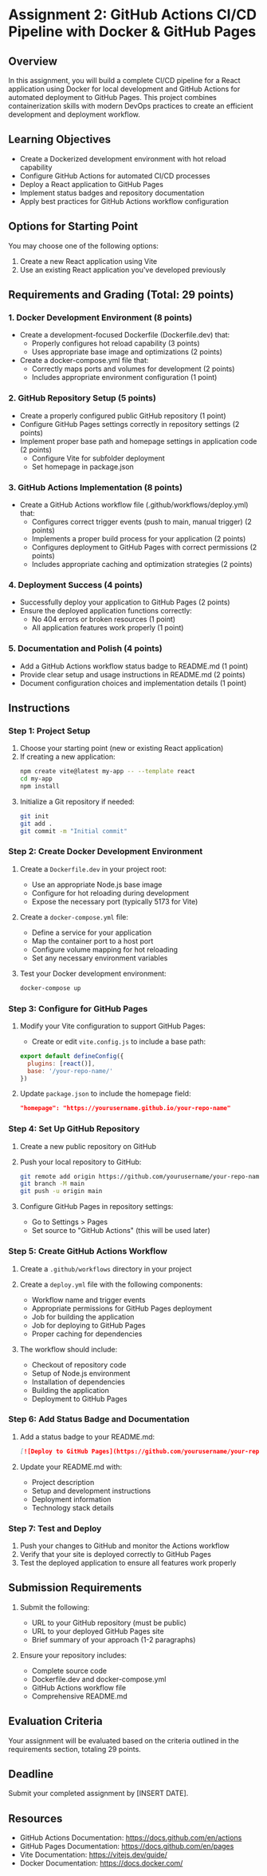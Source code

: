 # Assignment 2: GitHub Actions CI/CD Pipeline with Docker & GitHub Pages

## Overview
In this assignment, you will build a complete CI/CD pipeline for a React application using Docker for local development and GitHub Actions for automated deployment to GitHub Pages. This project combines containerization skills with modern DevOps practices to create an efficient development and deployment workflow.

## Learning Objectives
- Create a Dockerized development environment with hot reload capability
- Configure GitHub Actions for automated CI/CD processes
- Deploy a React application to GitHub Pages
- Implement status badges and repository documentation
- Apply best practices for GitHub Actions workflow configuration

## Options for Starting Point
You may choose one of the following options:
1. Create a new React application using Vite
2. Use an existing React application you've developed previously

## Requirements and Grading (Total: 29 points)

### 1. Docker Development Environment (8 points)
- Create a development-focused Dockerfile (Dockerfile.dev) that:
  - Properly configures hot reload capability (3 points)
  - Uses appropriate base image and optimizations (2 points)
- Create a docker-compose.yml file that:
  - Correctly maps ports and volumes for development (2 points)
  - Includes appropriate environment configuration (1 point)

### 2. GitHub Repository Setup (5 points)
- Create a properly configured public GitHub repository (1 point)
- Configure GitHub Pages settings correctly in repository settings (2 points)
- Implement proper base path and homepage settings in application code (2 points)
  - Configure Vite for subfolder deployment
  - Set homepage in package.json

### 3. GitHub Actions Implementation (8 points)
- Create a GitHub Actions workflow file (.github/workflows/deploy.yml) that:
  - Configures correct trigger events (push to main, manual trigger) (2 points)
  - Implements a proper build process for your application (2 points)
  - Configures deployment to GitHub Pages with correct permissions (2 points)
  - Includes appropriate caching and optimization strategies (2 points)

### 4. Deployment Success (4 points)
- Successfully deploy your application to GitHub Pages (2 points)
- Ensure the deployed application functions correctly:
  - No 404 errors or broken resources (1 point)
  - All application features work properly (1 point)

### 5. Documentation and Polish (4 points)
- Add a GitHub Actions workflow status badge to README.md (1 point)
- Provide clear setup and usage instructions in README.md (2 points)
- Document configuration choices and implementation details (1 point)

## Instructions

### Step 1: Project Setup
1. Choose your starting point (new or existing React application)
2. If creating a new application:
   ```bash
   npm create vite@latest my-app -- --template react
   cd my-app
   npm install
   ```
3. Initialize a Git repository if needed:
   ```bash
   git init
   git add .
   git commit -m "Initial commit"
   ```

### Step 2: Create Docker Development Environment
1. Create a `Dockerfile.dev` in your project root:
   - Use an appropriate Node.js base image
   - Configure for hot reloading during development
   - Expose the necessary port (typically 5173 for Vite)

2. Create a `docker-compose.yml` file:
   - Define a service for your application
   - Map the container port to a host port
   - Configure volume mapping for hot reloading
   - Set any necessary environment variables

3. Test your Docker development environment:
   ```bash
   docker-compose up
   ```

### Step 3: Configure for GitHub Pages
1. Modify your Vite configuration to support GitHub Pages:
   - Create or edit `vite.config.js` to include a base path:
   ```javascript
   export default defineConfig({
     plugins: [react()],
     base: '/your-repo-name/'
   })
   ```

2. Update `package.json` to include the homepage field:
   ```json
   "homepage": "https://yourusername.github.io/your-repo-name"
   ```

### Step 4: Set Up GitHub Repository
1. Create a new public repository on GitHub
2. Push your local repository to GitHub:
   ```bash
   git remote add origin https://github.com/yourusername/your-repo-name.git
   git branch -M main
   git push -u origin main
   ```

3. Configure GitHub Pages in repository settings:
   - Go to Settings > Pages
   - Set source to "GitHub Actions" (this will be used later)

### Step 5: Create GitHub Actions Workflow
1. Create a `.github/workflows` directory in your project
2. Create a `deploy.yml` file with the following components:
   - Workflow name and trigger events
   - Appropriate permissions for GitHub Pages deployment
   - Job for building the application
   - Job for deploying to GitHub Pages
   - Proper caching for dependencies

3. The workflow should include:
   - Checkout of repository code
   - Setup of Node.js environment
   - Installation of dependencies
   - Building the application
   - Deployment to GitHub Pages

### Step 6: Add Status Badge and Documentation
1. Add a status badge to your README.md:
   ```markdown
   [![Deploy to GitHub Pages](https://github.com/yourusername/your-repo-name/actions/workflows/deploy.yml/badge.svg)](https://github.com/yourusername/your-repo-name/actions/workflows/deploy.yml)
   ```

2. Update your README.md with:
   - Project description
   - Setup and development instructions
   - Deployment information
   - Technology stack details

### Step 7: Test and Deploy
1. Push your changes to GitHub and monitor the Actions workflow
2. Verify that your site is deployed correctly to GitHub Pages
3. Test the deployed application to ensure all features work properly

## Submission Requirements
1. Submit the following:
   - URL to your GitHub repository (must be public)
   - URL to your deployed GitHub Pages site
   - Brief summary of your approach (1-2 paragraphs)

2. Ensure your repository includes:
   - Complete source code
   - Dockerfile.dev and docker-compose.yml
   - GitHub Actions workflow file
   - Comprehensive README.md

## Evaluation Criteria
Your assignment will be evaluated based on the criteria outlined in the requirements section, totaling 29 points.

## Deadline
Submit your completed assignment by [INSERT DATE].

## Resources
- GitHub Actions Documentation: https://docs.github.com/en/actions
- GitHub Pages Documentation: https://docs.github.com/en/pages
- Vite Documentation: https://vitejs.dev/guide/
- Docker Documentation: https://docs.docker.com/ 